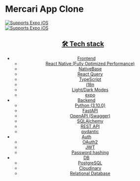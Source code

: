 # Mercari App Clone
<div>
  <div>
  <a align="center" href="https://expo.dev/artifacts/eas/mwrwkBUrc1CbWVyTj6gzoo.tar.gz">
    <img alt="Supports Expo iOS" longdesc="Supports Expo iOS" src="https://img.shields.io/badge/Download iOS App-4630EB.svg?style=for-the-badge&logo=APPLE&labelColor=999999&logoColor=fff" />
  </div>
  <div>
  <a align="center" href="https://expo.dev/artifacts/eas/8jemojEmYyncM5dz8grzZ5.apk">
    <img alt="Supports Expo iOS" longdesc="Supports Expo iOS" src="https://img.shields.io/badge/Download Android App-4630EB.svg?style=for-the-badge&logo=ANDROID&labelColor=A4C639&logoColor=fff" />
  </div>
</div>


## 🛠️ Tech stack

- Frontend
  - React Native (Fully Optimized Performance)
  - NativeBase
  - React Query
  - TypeScript
  - i18n
  - Light/Dark Modes
  - expo
- Backend
  - Python (3.10.0)
  - FastAPI
  - OpenAPI (Swagger)
  - SQLAlchemy
  - REST API
  - pydantic
- Auth
  - OAuth2
  - JWT
  - Password hashing
- DB
  - PostgreSQL
  - Cloudinary
  - Relational Database
